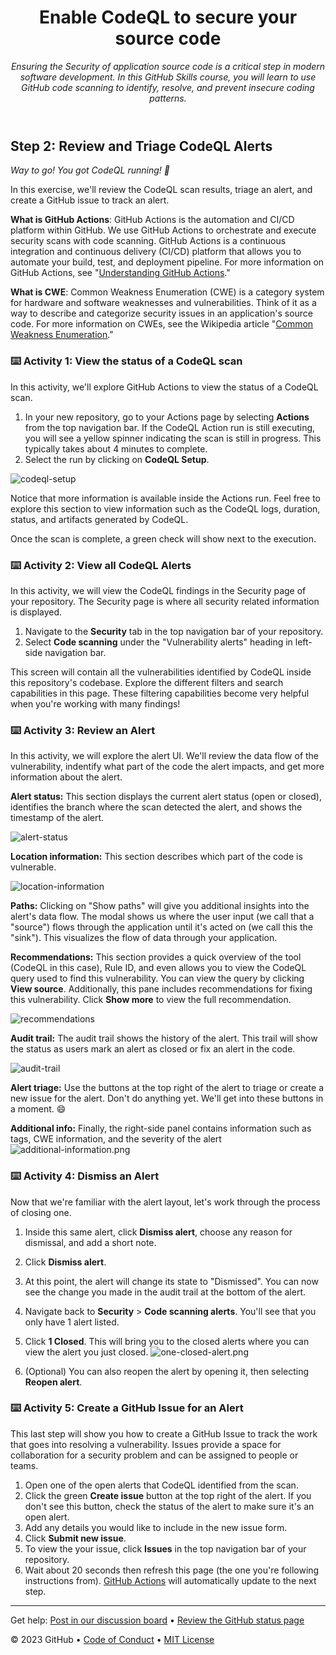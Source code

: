 <header>

<!--
  <<< Author notes: Course header >>>
  Read <https://skills.github.com/quickstart> for more information about how to build courses using this template.
  Include a 1280×640 image, course name in sentence case, and a concise description in emphasis.
  In your repository settings: enable template repository, add your 1280×640 social image, auto delete head branches.
  Next to "About", add description & tags; disable releases, packages, & environments.
  Add your open source license, GitHub uses the MIT license.
-->

# Enable CodeQL to secure your source code

_Ensuring the Security of application source code is a critical step in modern software development. In this GitHub Skills course, you will learn to use GitHub code scanning to identify, resolve, and prevent insecure coding patterns._

</header>

<!--
  <<< Author notes: Step 2 >>>
  Start this step by acknowledging the previous step.
  Define terms and link to docs.github.com.
  TBD-step-2-notes.
-->

## Step 2: Review and Triage CodeQL Alerts

_Way to go! You got CodeQL running! :tada:_

In this exercise, we'll review the CodeQL scan results, triage an alert, and create a GitHub issue to track an alert.

**What is GitHub Actions**: GitHub Actions is the automation and CI/CD platform within GitHub. We use GitHub Actions to orchestrate and execute security scans with code scanning. GitHub Actions is a continuous integration and continuous delivery (CI/CD) platform that allows you to automate your build, test, and deployment pipeline. For more information on GitHub Actions, see "[Understanding GitHub Actions](https://docs.github.com/en/actions/learn-github-actions/understanding-github-actions)."

**What is CWE**: Common Weakness Enumeration (CWE) is a category system for hardware and software weaknesses and vulnerabilities. Think of it as a way to describe and categorize security issues in an application's source code. For more information on CWEs, see the Wikipedia article "[Common Weakness Enumeration](https://en.wikipedia.org/wiki/Common_Weakness_Enumeration)."

### :keyboard: Activity 1: View the status of a CodeQL scan

In this activity, we'll explore GitHub Actions to view the status of a CodeQL scan.  
1. In your new repository, go to your Actions page by selecting **Actions** from the top navigation bar. If the CodeQL Action run is still executing, you will see a yellow spinner indicating the scan is still in progress. This typically takes about 4 minutes to complete.
2. Select the run by clicking on **CodeQL Setup**.

![codeql-setup](/images/codeql-setup.png)

Notice that more information is available inside the Actions run. Feel free to explore this section to view information such as the CodeQL logs, duration, status, and artifacts generated by CodeQL.

Once the scan is complete, a green check will show next to the execution.  
  
### :keyboard: Activity 2: View all CodeQL Alerts

In this activity, we will view the CodeQL findings in the Security page of your repository. The Security page is where all security related information is displayed. 

1. Navigate to the **Security** tab in the top navigation bar of your repository.  
2. Select **Code scanning** under the "Vulnerability alerts" heading in left-side navigation bar.

This screen will contain all the vulnerabilities identified by CodeQL inside this repository's codebase. Explore the different filters and search capabilities in this page. These filtering capabilities become very helpful when you're working with many findings!


### :keyboard: Activity 3: Review an Alert

In this activity, we will explore the alert UI. We'll review the data flow of the vulnerability, indentify what part of the code the alert impacts, and get more information about the alert.

**Alert status:** This section displays the current alert status (open or closed), identifies the branch where the scan detected the alert, and shows the timestamp of the alert.
  
![alert-status](/images/alert-status.png)

**Location information:** This section describes which part of the code is vulnerable.  
  
![location-information](/images/location-information.png)

**Paths:** Clicking on "Show paths" will give you additional insights into the alert's data flow. The modal shows us where the user input (we call that a "source") flows through the application until it's acted on (we call this the "sink"). This visualizes the flow of data through your application. 
  
**Recommendations:** This section provides a quick overview of the tool (CodeQL in this case), Rule ID, and even allows you to view the CodeQL query used to find this vulnerability. You can view the query by clicking **View source**. Additionally, this pane includes recommendations for fixing this vulnerability. Click **Show more** to view the full recommendation.

![recommendations](/images/recommendations.png)

**Audit trail:** The audit trail shows the history of the alert. This trail will show the status as users mark an alert as closed or fix an alert in the code.

![audit-trail](/images/audit-trail.png)

**Alert triage:** Use the buttons at the top right of the alert to triage or create a new issue for the alert. Don't do anything yet. We'll get into these buttons in a moment. 😄

**Additional info:** Finally, the right-side panel contains information such as tags, CWE information, and the severity of the alert
  ![additional-information.png](/images/additiona-information.png)


### :keyboard: Activity 4: Dismiss an Alert
Now that we're familiar with the alert layout, let's work through the process of closing one.

1. Inside this same alert, click **Dismiss alert**, choose any reason for dismissal, and add a short note.
2. Click **Dismiss alert**.
3. At this point, the alert will change its state to "Dismissed". You can now see the change you made in the audit trail at the bottom of the alert.
4. Navigate back to **Security** > **Code scanning alerts**.  You'll see that you only have 1 alert listed.
5. Click **1 Closed**.  This will bring you to the closed alerts where you can view the alert you just closed.
   ![one-closed-alert.png](/images/one-closed-alert.png)

7. (Optional) You can also reopen the alert by opening it, then selecting **Reopen alert**.

### :keyboard: Activity 5: Create a GitHub Issue for an Alert
This last step will show you how to create a GitHub Issue to track the work that goes into resolving a vulnerability. Issues provide a space for collaboration for a security problem and can be assigned to people or teams.
  
1. Open one of the open alerts that CodeQL identified from the scan.
2. Click the green **Create issue** button at the top right of the alert. If you don't see this button, check the status of the alert to make sure it's an open alert.
3. Add any details you would like to include in the new issue form.  
4. Click **Submit new issue**.
5. To view the your issue, click **Issues** in the top navigation bar of your repository.
6. Wait about 20 seconds then refresh this page (the one you're following instructions from). [GitHub Actions](https://docs.github.com/en/actions) will automatically update to the next step.

<footer>

<!--
  <<< Author notes: Footer >>>
  Add a link to get support, GitHub status page, code of conduct, license link.
-->

---

Get help: [Post in our discussion board](https://github.com/orgs/skills/discussions/categories/introduction-to-codeql) &bull; [Review the GitHub status page](https://www.githubstatus.com/)

&copy; 2023 GitHub &bull; [Code of Conduct](https://www.contributor-covenant.org/version/2/1/code_of_conduct/code_of_conduct.md) &bull; [MIT License](https://gh.io/mit)

</footer>

